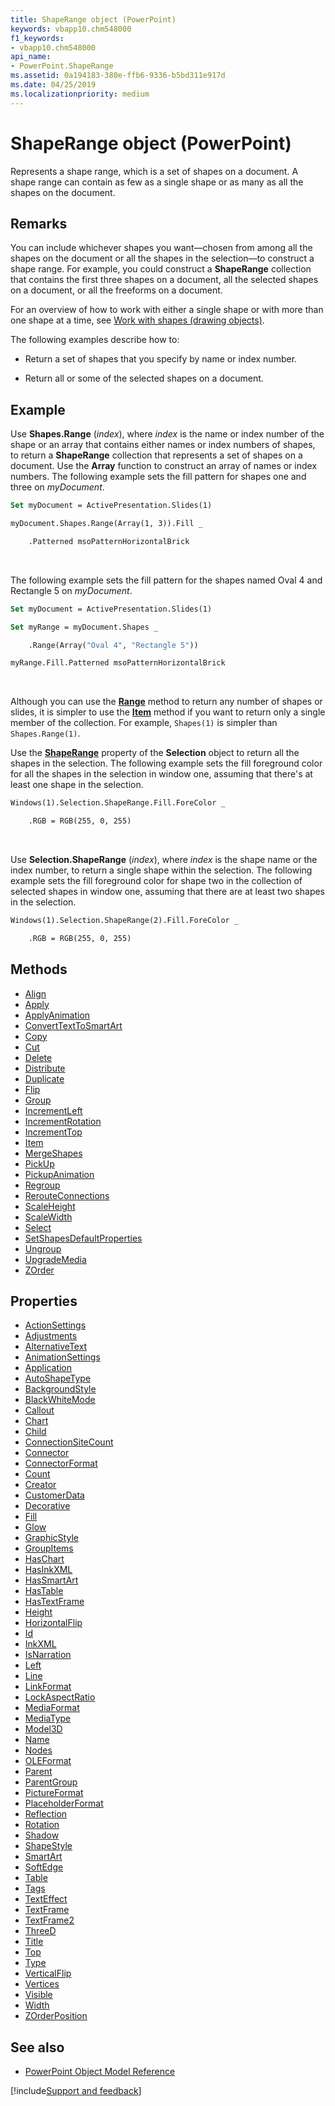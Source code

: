 ```yaml
---
title: ShapeRange object (PowerPoint)
keywords: vbapp10.chm548000
f1_keywords:
- vbapp10.chm548000
api_name:
- PowerPoint.ShapeRange
ms.assetid: 0a194183-380e-ffb6-9336-b5bd311e917d
ms.date: 04/25/2019
ms.localizationpriority: medium
---
```



# ShapeRange object (PowerPoint)

Represents a shape range, which is a set of shapes on a document. A shape range can contain as few as a single shape or as many as all the shapes on the document.


## Remarks

You can include whichever shapes you want—chosen from among all the shapes on the document or all the shapes in the selection—to construct a shape range. For example, you could construct a **ShapeRange** collection that contains the first three shapes on a document, all the selected shapes on a document, or all the freeforms on a document.

For an overview of how to work with either a single shape or with more than one shape at a time, see [Work with shapes (drawing objects)](../powerpoint/How-to/work-with-shapes-drawing-objects.md).

The following examples describe how to:

- Return a set of shapes that you specify by name or index number.
    
- Return all or some of the selected shapes on a document.
    

## Example

Use **Shapes.Range** (_index_), where _index_ is the name or index number of the shape or an array that contains either names or index numbers of shapes, to return a **ShapeRange** collection that represents a set of shapes on a document. Use the **Array** function to construct an array of names or index numbers. The following example sets the fill pattern for shapes one and three on _myDocument_.

```vb
Set myDocument = ActivePresentation.Slides(1)

myDocument.Shapes.Range(Array(1, 3)).Fill _

    .Patterned msoPatternHorizontalBrick
```

<br/>

The following example sets the fill pattern for the shapes named Oval 4 and Rectangle 5 on _myDocument_.

```vb
Set myDocument = ActivePresentation.Slides(1)

Set myRange = myDocument.Shapes _

    .Range(Array("Oval 4", "Rectangle 5"))

myRange.Fill.Patterned msoPatternHorizontalBrick
```

<br/>

Although you can use the **[Range](PowerPoint.Shapes.Range.md)** method to return any number of shapes or slides, it is simpler to use the **[Item](PowerPoint.ShapeRange.Item.md)** method if you want to return only a single member of the collection. For example, `Shapes(1)` is simpler than `Shapes.Range(1)`.

Use the **[ShapeRange](PowerPoint.Selection.ShapeRange.md)** property of the **Selection** object to return all the shapes in the selection. The following example sets the fill foreground color for all the shapes in the selection in window one, assuming that there's at least one shape in the selection.

```vb
Windows(1).Selection.ShapeRange.Fill.ForeColor _

    .RGB = RGB(255, 0, 255)
```

<br/>

Use **Selection.ShapeRange** (_index_), where _index_ is the shape name or the index number, to return a single shape within the selection. The following example sets the fill foreground color for shape two in the collection of selected shapes in window one, assuming that there are at least two shapes in the selection.

```vb
Windows(1).Selection.ShapeRange(2).Fill.ForeColor _

    .RGB = RGB(255, 0, 255)
```


## Methods

- [Align](PowerPoint.ShapeRange.Align.md)
- [Apply](PowerPoint.ShapeRange.Apply.md)
- [ApplyAnimation](PowerPoint.ShapeRange.ApplyAnimation.md)
- [ConvertTextToSmartArt](PowerPoint.ShapeRange.ConvertTextToSmartArt.md)
- [Copy](PowerPoint.ShapeRange.Copy.md)
- [Cut](PowerPoint.ShapeRange.Cut.md)
- [Delete](PowerPoint.ShapeRange.Delete.md)
- [Distribute](PowerPoint.ShapeRange.Distribute.md)
- [Duplicate](PowerPoint.ShapeRange.Duplicate.md)
- [Flip](PowerPoint.ShapeRange.Flip.md)
- [Group](PowerPoint.ShapeRange.Group.md)
- [IncrementLeft](PowerPoint.ShapeRange.IncrementLeft.md)
- [IncrementRotation](PowerPoint.ShapeRange.IncrementRotation.md)
- [IncrementTop](PowerPoint.ShapeRange.IncrementTop.md)
- [Item](PowerPoint.ShapeRange.Item.md)
- [MergeShapes](PowerPoint.shaperange.mergeshapes.md)
- [PickUp](PowerPoint.ShapeRange.PickUp.md)
- [PickupAnimation](PowerPoint.ShapeRange.PickupAnimation.md)
- [Regroup](PowerPoint.ShapeRange.Regroup.md)
- [RerouteConnections](PowerPoint.ShapeRange.RerouteConnections.md)
- [ScaleHeight](PowerPoint.ShapeRange.ScaleHeight.md)
- [ScaleWidth](PowerPoint.ShapeRange.ScaleWidth.md)
- [Select](PowerPoint.ShapeRange.Select.md)
- [SetShapesDefaultProperties](PowerPoint.ShapeRange.SetShapesDefaultProperties.md)
- [Ungroup](PowerPoint.ShapeRange.Ungroup.md)
- [UpgradeMedia](PowerPoint.ShapeRange.UpgradeMedia.md)
- [ZOrder](PowerPoint.ShapeRange.ZOrder.md)

## Properties

- [ActionSettings](PowerPoint.ShapeRange.ActionSettings.md)
- [Adjustments](PowerPoint.ShapeRange.Adjustments.md)
- [AlternativeText](PowerPoint.ShapeRange.AlternativeText.md)
- [AnimationSettings](PowerPoint.ShapeRange.AnimationSettings.md)
- [Application](PowerPoint.ShapeRange.Application.md)
- [AutoShapeType](PowerPoint.ShapeRange.AutoShapeType.md)
- [BackgroundStyle](PowerPoint.ShapeRange.BackgroundStyle.md)
- [BlackWhiteMode](PowerPoint.ShapeRange.BlackWhiteMode.md)
- [Callout](PowerPoint.ShapeRange.Callout.md)
- [Chart](PowerPoint.ShapeRange.Chart.md)
- [Child](PowerPoint.ShapeRange.Child.md)
- [ConnectionSiteCount](PowerPoint.ShapeRange.ConnectionSiteCount.md)
- [Connector](PowerPoint.ShapeRange.Connector.md)
- [ConnectorFormat](PowerPoint.ShapeRange.ConnectorFormat.md)
- [Count](PowerPoint.ShapeRange.Count.md)
- [Creator](PowerPoint.ShapeRange.Creator.md)
- [CustomerData](PowerPoint.ShapeRange.CustomerData.md)
- [Decorative](PowerPoint.ShapeRange.Decorative.md)
- [Fill](PowerPoint.ShapeRange.Fill.md)
- [Glow](PowerPoint.ShapeRange.Glow.md)
- [GraphicStyle](PowerPoint.ShapeRange.GraphicStyle.md)
- [GroupItems](PowerPoint.ShapeRange.GroupItems.md)
- [HasChart](PowerPoint.ShapeRange.HasChart.md)
- [HasInkXML](PowerPoint.shaperange.hasinkxml.md)
- [HasSmartArt](PowerPoint.ShapeRange.HasSmartArt.md)
- [HasTable](PowerPoint.ShapeRange.HasTable.md)
- [HasTextFrame](PowerPoint.ShapeRange.HasTextFrame.md)
- [Height](PowerPoint.ShapeRange.Height.md)
- [HorizontalFlip](PowerPoint.ShapeRange.HorizontalFlip.md)
- [Id](PowerPoint.ShapeRange.Id.md)
- [InkXML](PowerPoint.shaperange.inkxml.md)
- [IsNarration](PowerPoint.shaperange.isnarration.md)
- [Left](PowerPoint.ShapeRange.Left.md)
- [Line](PowerPoint.ShapeRange.Line.md)
- [LinkFormat](PowerPoint.ShapeRange.LinkFormat.md)
- [LockAspectRatio](PowerPoint.ShapeRange.LockAspectRatio.md)
- [MediaFormat](PowerPoint.ShapeRange.MediaFormat.md)
- [MediaType](PowerPoint.ShapeRange.MediaType.md)
- [Model3D](PowerPoint.ShapeRange.Model3D.md)
- [Name](PowerPoint.ShapeRange.Name.md)
- [Nodes](PowerPoint.ShapeRange.Nodes.md)
- [OLEFormat](PowerPoint.ShapeRange.OLEFormat.md)
- [Parent](PowerPoint.ShapeRange.Parent.md)
- [ParentGroup](PowerPoint.ShapeRange.ParentGroup.md)
- [PictureFormat](PowerPoint.ShapeRange.PictureFormat.md)
- [PlaceholderFormat](PowerPoint.ShapeRange.PlaceholderFormat.md)
- [Reflection](PowerPoint.ShapeRange.Reflection.md)
- [Rotation](PowerPoint.ShapeRange.Rotation.md)
- [Shadow](PowerPoint.ShapeRange.Shadow.md)
- [ShapeStyle](PowerPoint.ShapeRange.ShapeStyle.md)
- [SmartArt](PowerPoint.ShapeRange.SmartArt.md)
- [SoftEdge](PowerPoint.ShapeRange.SoftEdge.md)
- [Table](PowerPoint.ShapeRange.Table.md)
- [Tags](PowerPoint.ShapeRange.Tags.md)
- [TextEffect](PowerPoint.ShapeRange.TextEffect.md)
- [TextFrame](PowerPoint.ShapeRange.TextFrame.md)
- [TextFrame2](PowerPoint.ShapeRange.TextFrame2.md)
- [ThreeD](PowerPoint.ShapeRange.ThreeD.md)
- [Title](PowerPoint.ShapeRange.Title.md)
- [Top](PowerPoint.ShapeRange.Top.md)
- [Type](PowerPoint.ShapeRange.Type.md)
- [VerticalFlip](PowerPoint.ShapeRange.VerticalFlip.md)
- [Vertices](PowerPoint.ShapeRange.Vertices.md)
- [Visible](PowerPoint.ShapeRange.Visible.md)
- [Width](PowerPoint.ShapeRange.Width.md)
- [ZOrderPosition](PowerPoint.ShapeRange.ZOrderPosition.md)

## See also

- [PowerPoint Object Model Reference](overview/PowerPoint/object-model.md)

[!include[Support and feedback](~/includes/feedback-boilerplate.md)]
